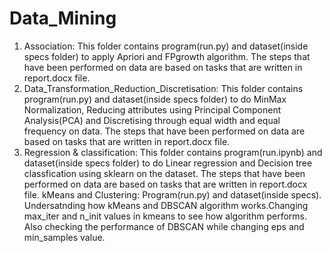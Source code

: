 # Data_Mining
 1. Association: This folder contains program(run.py) and dataset(inside specs folder) to apply Apriori and FPgrowth algorithm. The steps that have been performed on data are based on tasks that are written in report.docx file.
 2. Data_Transformation_Reduction_Discretisation: This folder contains program(run.py) and dataset(inside specs folder) to do MinMax Normalization, Reducing attributes using Principal Component Analysis(PCA) and Discretising through equal width and equal frequency on data. The steps that have been performed on data are based on tasks that are written in report.docx file.
 3. Regression & classification: This folder contains program(run.ipynb) and dataset(inside specs folder) to do Linear regression and Decision tree classfication using sklearn on the dataset. The steps that have been performed on data are based on tasks that are written in report.docx file.
kMeans and Clustering: Program(run.py) and dataset(inside specs). Undersatnding how kMeans and DBSCAN algorithm works.Changing max_iter and  n_init values in kmeans to see how algorithm performs. Also checking the performance of DBSCAN while changing eps and min_samples value.
